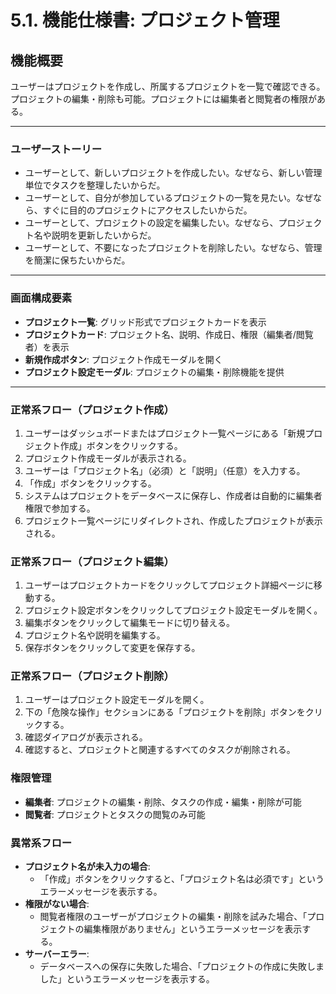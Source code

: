 # 5.1. 機能仕様書: プロジェクト管理

## 機能概要
ユーザーはプロジェクトを作成し、所属するプロジェクトを一覧で確認できる。プロジェクトの編集・削除も可能。プロジェクトには編集者と閲覧者の権限がある。

---

### ユーザーストーリー
- ユーザーとして、新しいプロジェクトを作成したい。なぜなら、新しい管理単位でタスクを整理したいからだ。
- ユーザーとして、自分が参加しているプロジェクトの一覧を見たい。なぜなら、すぐに目的のプロジェクトにアクセスしたいからだ。
- ユーザーとして、プロジェクトの設定を編集したい。なぜなら、プロジェクト名や説明を更新したいからだ。
- ユーザーとして、不要になったプロジェクトを削除したい。なぜなら、管理を簡潔に保ちたいからだ。

---

### 画面構成要素
- **プロジェクト一覧**: グリッド形式でプロジェクトカードを表示
- **プロジェクトカード**: プロジェクト名、説明、作成日、権限（編集者/閲覧者）を表示
- **新規作成ボタン**: プロジェクト作成モーダルを開く
- **プロジェクト設定モーダル**: プロジェクトの編集・削除機能を提供

---

### 正常系フロー（プロジェクト作成）
1.  ユーザーはダッシュボードまたはプロジェクト一覧ページにある「新規プロジェクト作成」ボタンをクリックする。
2.  プロジェクト作成モーダルが表示される。
3.  ユーザーは「プロジェクト名」（必須）と「説明」（任意）を入力する。
4.  「作成」ボタンをクリックする。
5.  システムはプロジェクトをデータベースに保存し、作成者は自動的に編集者権限で参加する。
6.  プロジェクト一覧ページにリダイレクトされ、作成したプロジェクトが表示される。

### 正常系フロー（プロジェクト編集）
1.  ユーザーはプロジェクトカードをクリックしてプロジェクト詳細ページに移動する。
2.  プロジェクト設定ボタンをクリックしてプロジェクト設定モーダルを開く。
3.  編集ボタンをクリックして編集モードに切り替える。
4.  プロジェクト名や説明を編集する。
5.  保存ボタンをクリックして変更を保存する。

### 正常系フロー（プロジェクト削除）
1.  ユーザーはプロジェクト設定モーダルを開く。
2.  下の「危険な操作」セクションにある「プロジェクトを削除」ボタンをクリックする。
3.  確認ダイアログが表示される。
4.  確認すると、プロジェクトと関連するすべてのタスクが削除される。

### 権限管理
- **編集者**: プロジェクトの編集・削除、タスクの作成・編集・削除が可能
- **閲覧者**: プロジェクトとタスクの閲覧のみ可能

### 異常系フロー
- **プロジェクト名が未入力の場合**:
  - 「作成」ボタンをクリックすると、「プロジェクト名は必須です」というエラーメッセージを表示する。
- **権限がない場合**:
  - 閲覧者権限のユーザーがプロジェクトの編集・削除を試みた場合、「プロジェクトの編集権限がありません」というエラーメッセージを表示する。
- **サーバーエラー**:
  - データベースへの保存に失敗した場合、「プロジェクトの作成に失敗しました」というエラーメッセージを表示する。
